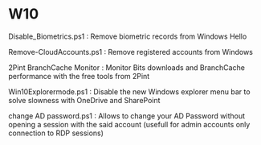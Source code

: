 # W10
  
  Disable_Biometrics.ps1 : Remove biometric records from Windows Hello

  Remove-CloudAccounts.ps1 : Remove registered accounts from Windows
  
  2Pint BranchCache Monitor : Monitor Bits downloads and BranchCache performance with the free tools from 2Pint

  Win10Explorermode.ps1 : Disable the new Windows explorer menu bar to solve slowness with OneDrive and SharePoint

  change AD password.ps1 : Allows to change your AD Password without opening a session with the said account (usefull for admin accounts only connection to RDP sessions)
